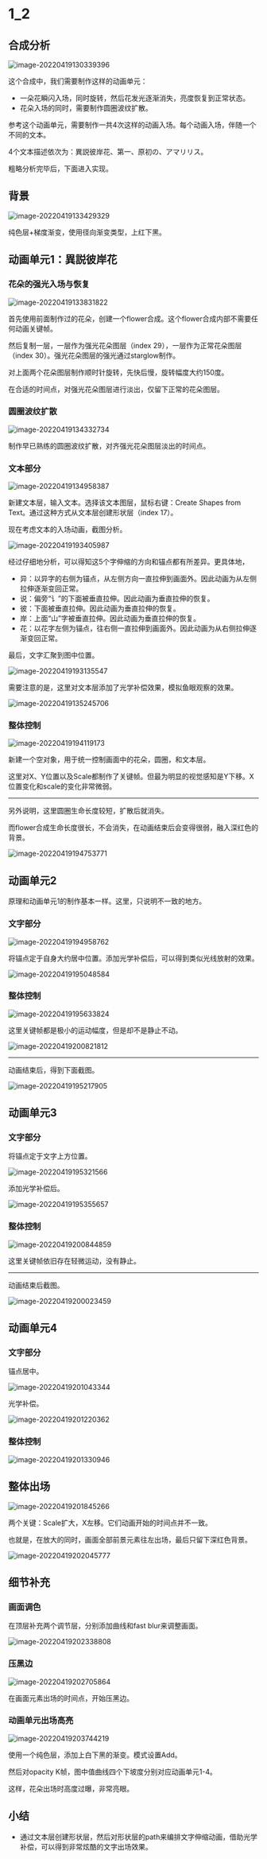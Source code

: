 # 1_2

## 合成分析

![image-20220419130339396](assets/image-20220419130339396.png)

这个合成中，我们需要制作这样的动画单元：

- 一朵花瞬闪入场，同时旋转，然后花发光逐渐消失，亮度恢复到正常状态。
- 花朵入场的同时，需要制作圆圈波纹扩散。

参考这个动画单元，需要制作一共4次这样的动画入场。每个动画入场，伴随一个不同的文本。

4个文本描述依次为：異説彼岸花、第一、原初の、アマリリス。

粗略分析完毕后，下面进入实现。



## 背景

![image-20220419133429329](assets/image-20220419133429329.png)

纯色层+梯度渐变，使用径向渐变类型，上红下黑。



## 动画单元1：異説彼岸花

### 花朵的强光入场与恢复

![image-20220419133831822](assets/image-20220419133831822.png)

首先使用前面制作过的花朵，创建一个flower合成。这个flower合成内部不需要任何动画关键帧。

然后复制一层，一层作为强光花朵图层（index 29），一层作为正常花朵图层（index 30）。强光花朵图层的强光通过starglow制作。

对上面两个花朵图层制作顺时针旋转，先快后慢，旋转幅度大约150度。

在合适的时间点，对强光花朵图层进行淡出，仅留下正常的花朵图层。



### 圆圈波纹扩散

![image-20220419134332734](assets/image-20220419134332734.png)

制作早已熟练的圆圈波纹扩散，对齐强光花朵图层淡出的时间点。



### 文本部分

![image-20220419134958387](assets/image-20220419134958387.png)

新建文本层，输入文本。选择该文本图层，鼠标右键：Create Shapes from Text。通过这种方式从文本层创建形状层（index 17）。

现在考虑文本的入场动画，截图分析。

![image-20220419193405987](assets/image-20220419193405987.png)

经过仔细地分析，可以得知这5个字伸缩的方向和锚点都有所差异。更具体地，

- 异：以异字的右侧为锚点，从左侧方向一直拉伸到画面外。因此动画为从左侧拉伸逐渐变回正常。
- 说：偏旁“讠”的下面被垂直拉伸。因此动画为垂直拉伸的恢复。
- 彼：下面被垂直拉伸。因此动画为垂直拉伸的恢复。
- 岸：上面“山”字被垂直拉伸。因此动画为垂直拉伸的恢复。
- 花：以花字左侧为锚点，往右侧一直拉伸到画面外。因此动画为从右侧拉伸逐渐变回正常。

最后，文字汇聚到图中位置。

![image-20220419193135547](assets/image-20220419193135547.png)

需要注意的是，这里对文本层添加了光学补偿效果，模拟鱼眼观察的效果。

![image-20220419135245706](assets/image-20220419135245706.png)



### 整体控制

![image-20220419194119173](assets/image-20220419194119173.png)

新建一个空对象，用于统一控制画面中的花朵，圆圈，和文本层。

这里对X、Y位置以及Scale都制作了关键帧。但最为明显的视觉感知是Y下移。X位置变化和scale的变化非常微弱。

---

另外说明，这里圆圈生命长度较短，扩散后就消失。

而flower合成生命长度很长，不会消失，在动画结束后会变得很弱，融入深红色的背景。

![image-20220419194753771](assets/image-20220419194753771.png)



## 动画单元2

原理和动画单元1的制作基本一样。这里，只说明不一致的地方。

### 文字部分

![image-20220419194958762](assets/image-20220419194958762.png)

将锚点定于自身大约居中位置。添加光学补偿后，可以得到类似光线放射的效果。

![image-20220419195048584](assets/image-20220419195048584.png)



### 整体控制

![image-20220419195633824](assets/image-20220419195633824.png)

这里关键帧都是极小的运动幅度，但是却不是静止不动。

![image-20220419200821812](assets/image-20220419200821812.png)

---

动画结束后，得到下面截图。

![image-20220419195217905](assets/image-20220419195217905.png)



## 动画单元3

### 文字部分

将锚点定于文字上方位置。

![image-20220419195321566](assets/image-20220419195321566.png)

添加光学补偿后。

![image-20220419195355657](assets/image-20220419195355657.png)



### 整体控制

![image-20220419200844859](assets/image-20220419200844859.png)

这里关键帧依旧存在轻微运动，没有静止。

---

动画结束后截图。

![image-20220419200023459](assets/image-20220419200023459.png)



## 动画单元4

### 文字部分

锚点居中。

![image-20220419201043344](assets/image-20220419201043344.png)

光学补偿。

![image-20220419201220362](assets/image-20220419201220362.png)



### 整体控制

![image-20220419201330946](assets/image-20220419201330946.png)



## 整体出场

![image-20220419201845266](assets/image-20220419201845266.png)

两个关键：Scale扩大，X左移。它们动画开始的时间点并不一致。

也就是，在放大的同时，画面全部前景元素往左出场，最后只留下深红色背景。

![image-20220419202045777](assets/image-20220419202045777.png)



## 细节补充

### 画面调色

在顶层补充两个调节层，分别添加曲线和fast blur来调整画面。

![image-20220419202338808](assets/image-20220419202338808.png)



### 压黑边

![image-20220419202705864](assets/image-20220419202705864.png)

在画面元素出场的时间点，开始压黑边。



### 动画单元出场高亮

![image-20220419203744219](assets/image-20220419203744219.png)

使用一个纯色层，添加上白下黑的渐变。模式设置Add。

然后对opacity K帧，图中值曲线四个下坡度分别对应动画单元1-4。

这样，花朵出场时高度过曝，非常亮眼。



## 小结

- 通过文本层创建形状层，然后对形状层的path来编排文字伸缩动画，借助光学补偿，可以得到非常炫酷的文字出场效果。

